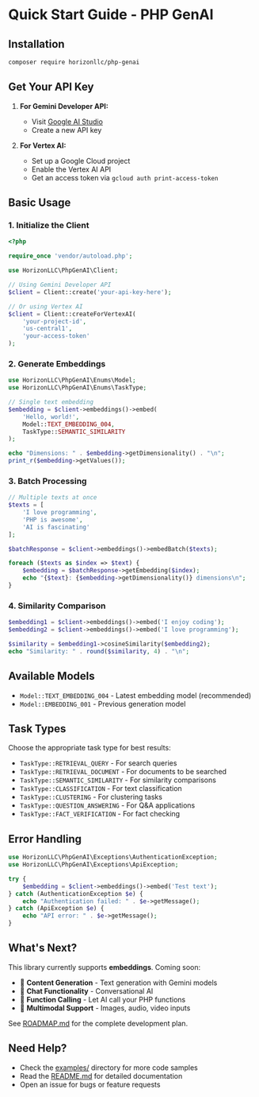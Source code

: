 # Quick Start Guide - PHP GenAI

## Installation

```bash
composer require horizonllc/php-genai
```

## Get Your API Key

1. **For Gemini Developer API:**
   - Visit [Google AI Studio](https://makersuite.google.com/app/apikey)
   - Create a new API key

2. **For Vertex AI:**
   - Set up a Google Cloud project
   - Enable the Vertex AI API
   - Get an access token via `gcloud auth print-access-token`

## Basic Usage

### 1. Initialize the Client

```php
<?php

require_once 'vendor/autoload.php';

use HorizonLLC\PhpGenAI\Client;

// Using Gemini Developer API
$client = Client::create('your-api-key-here');

// Or using Vertex AI
$client = Client::createForVertexAI(
    'your-project-id',
    'us-central1',
    'your-access-token'
);
```

### 2. Generate Embeddings

```php
use HorizonLLC\PhpGenAI\Enums\Model;
use HorizonLLC\PhpGenAI\Enums\TaskType;

// Single text embedding
$embedding = $client->embeddings()->embed(
    'Hello, world!',
    Model::TEXT_EMBEDDING_004,
    TaskType::SEMANTIC_SIMILARITY
);

echo "Dimensions: " . $embedding->getDimensionality() . "\n";
print_r($embedding->getValues());
```

### 3. Batch Processing

```php
// Multiple texts at once
$texts = [
    'I love programming',
    'PHP is awesome', 
    'AI is fascinating'
];

$batchResponse = $client->embeddings()->embedBatch($texts);

foreach ($texts as $index => $text) {
    $embedding = $batchResponse->getEmbedding($index);
    echo "{$text}: {$embedding->getDimensionality()} dimensions\n";
}
```

### 4. Similarity Comparison

```php
$embedding1 = $client->embeddings()->embed('I enjoy coding');
$embedding2 = $client->embeddings()->embed('I love programming');

$similarity = $embedding1->cosineSimilarity($embedding2);
echo "Similarity: " . round($similarity, 4) . "\n";
```

## Available Models

- `Model::TEXT_EMBEDDING_004` - Latest embedding model (recommended)
- `Model::EMBEDDING_001` - Previous generation model

## Task Types

Choose the appropriate task type for best results:

- `TaskType::RETRIEVAL_QUERY` - For search queries
- `TaskType::RETRIEVAL_DOCUMENT` - For documents to be searched
- `TaskType::SEMANTIC_SIMILARITY` - For similarity comparisons
- `TaskType::CLASSIFICATION` - For text classification
- `TaskType::CLUSTERING` - For clustering tasks
- `TaskType::QUESTION_ANSWERING` - For Q&A applications
- `TaskType::FACT_VERIFICATION` - For fact checking

## Error Handling

```php
use HorizonLLC\PhpGenAI\Exceptions\AuthenticationException;
use HorizonLLC\PhpGenAI\Exceptions\ApiException;

try {
    $embedding = $client->embeddings()->embed('Test text');
} catch (AuthenticationException $e) {
    echo "Authentication failed: " . $e->getMessage();
} catch (ApiException $e) {
    echo "API error: " . $e->getMessage();
}
```

## What's Next?

This library currently supports **embeddings**. Coming soon:

- 🚧 **Content Generation** - Text generation with Gemini models
- 🚧 **Chat Functionality** - Conversational AI
- 🚧 **Function Calling** - Let AI call your PHP functions
- 🚧 **Multimodal Support** - Images, audio, video inputs

See [ROADMAP.md](ROADMAP.md) for the complete development plan.

## Need Help?

- Check the [examples/](examples/) directory for more code samples
- Read the [README.md](README.md) for detailed documentation
- Open an issue for bugs or feature requests
